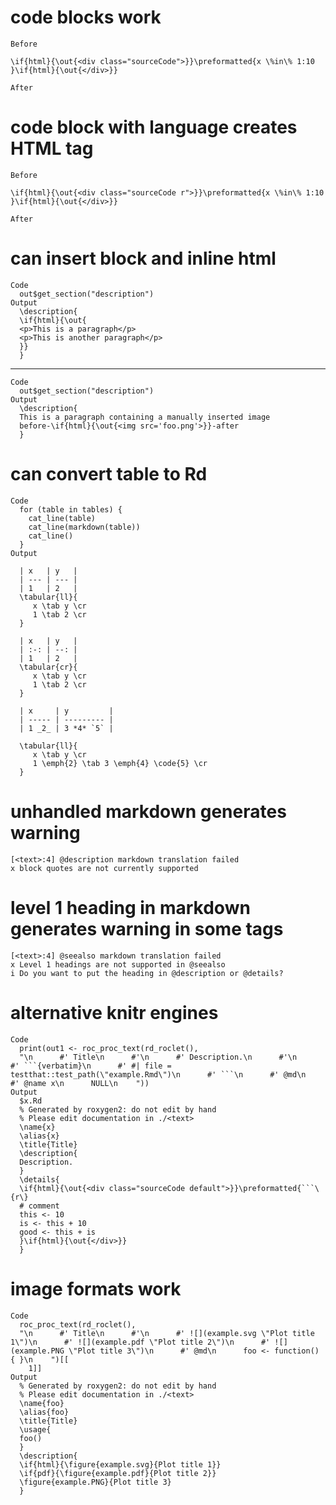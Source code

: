 # code blocks work

    Before
    
    \if{html}{\out{<div class="sourceCode">}}\preformatted{x \%in\% 1:10
    }\if{html}{\out{</div>}}
    
    After

# code block with language creates HTML tag

    Before
    
    \if{html}{\out{<div class="sourceCode r">}}\preformatted{x \%in\% 1:10
    }\if{html}{\out{</div>}}
    
    After

# can insert block and inline html

    Code
      out$get_section("description")
    Output
      \description{
      \if{html}{\out{
      <p>This is a paragraph</p>
      <p>This is another paragraph</p>
      }}
      } 

---

    Code
      out$get_section("description")
    Output
      \description{
      This is a paragraph containing a manually inserted image
      before-\if{html}{\out{<img src='foo.png'>}}-after
      } 

# can convert table to Rd

    Code
      for (table in tables) {
        cat_line(table)
        cat_line(markdown(table))
        cat_line()
      }
    Output
      
      | x   | y   |
      | --- | --- |
      | 1   | 2   |
      \tabular{ll}{
         x \tab y \cr
         1 \tab 2 \cr
      }
      
      | x   | y   |
      | :-: | --: |
      | 1   | 2   |
      \tabular{cr}{
         x \tab y \cr
         1 \tab 2 \cr
      }
      
      | x     | y         |
      | ----- | --------- |
      | 1 _2_ | 3 *4* `5` |
        
      \tabular{ll}{
         x \tab y \cr
         1 \emph{2} \tab 3 \emph{4} \code{5} \cr
      }
      

# unhandled markdown generates warning

    [<text>:4] @description markdown translation failed
    x block quotes are not currently supported

# level 1 heading in markdown generates warning in some tags

    [<text>:4] @seealso markdown translation failed
    x Level 1 headings are not supported in @seealso
    i Do you want to put the heading in @description or @details?

# alternative knitr engines

    Code
      print(out1 <- roc_proc_text(rd_roclet(),
      "\n      #' Title\n      #'\n      #' Description.\n      #'\n      #' ```{verbatim}\n      #' #| file = testthat::test_path(\"example.Rmd\")\n      #' ```\n      #' @md\n      #' @name x\n      NULL\n    "))
    Output
      $x.Rd
      % Generated by roxygen2: do not edit by hand
      % Please edit documentation in ./<text>
      \name{x}
      \alias{x}
      \title{Title}
      \description{
      Description.
      }
      \details{
      \if{html}{\out{<div class="sourceCode default">}}\preformatted{```\{r\}
      # comment
      this <- 10
      is <- this + 10
      good <- this + is
      }\if{html}{\out{</div>}}
      }
      

# image formats work

    Code
      roc_proc_text(rd_roclet(),
      "\n      #' Title\n      #'\n      #' ![](example.svg \"Plot title 1\")\n      #' ![](example.pdf \"Plot title 2\")\n      #' ![](example.PNG \"Plot title 3\")\n      #' @md\n      foo <- function() { }\n    ")[[
        1]]
    Output
      % Generated by roxygen2: do not edit by hand
      % Please edit documentation in ./<text>
      \name{foo}
      \alias{foo}
      \title{Title}
      \usage{
      foo()
      }
      \description{
      \if{html}{\figure{example.svg}{Plot title 1}}
      \if{pdf}{\figure{example.pdf}{Plot title 2}}
      \figure{example.PNG}{Plot title 3}
      }


